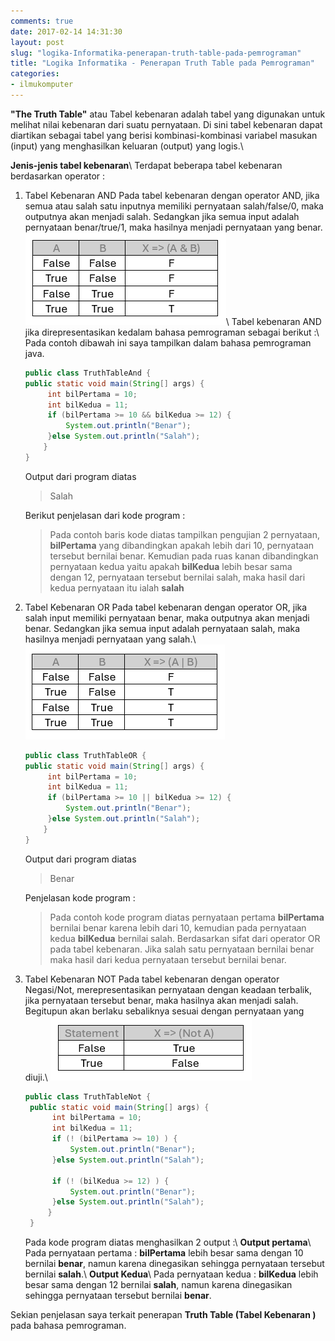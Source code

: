 ```yaml
---
comments: true
date: 2017-02-14 14:31:30
layout: post
slug: "logika-Informatika-penerapan-truth-table-pada-pemrograman"
title: "Logika Informatika - Penerapan Truth Table pada Pemrograman"
categories:
- ilmukomputer
---
```


**"The Truth Table"** atau Tabel kebenaran adalah tabel yang digunakan untuk melihat nilai kebenaran dari suatu pernyataan. Di sini tabel kebenaran dapat diartikan sebagai tabel yang berisi kombinasi-kombinasi variabel masukan (input) yang menghasilkan keluaran (output) yang logis.\\
<!--more-->
**Jenis-jenis tabel kebenaran**\\
Terdapat beberapa tabel kebenaran berdasarkan operator :
1.  Tabel Kebenaran AND
    Pada tabel kebenaran dengan operator AND, jika semua atau salah satu inputnya memiliki pernyataan salah/false/0, maka outputnya akan menjadi salah. Sedangkan jika semua input adalah pernyataan benar/true/1, maka hasilnya menjadi pernyataan yang benar.
    [![Tabel Kebenaran AND ](/images/uploads/2017/02-14/TruthTableAND.PNG)](/images/uploads/2017/02-14/TruthTableAND.PNG)\\
    Tabel kebenaran AND jika direpresentasikan kedalam bahasa pemrograman sebagai berikut :\\
    Pada contoh dibawah ini saya tampilkan dalam bahasa pemrograman java.
    ```java
    public class TruthTableAnd {
    public static void main(String[] args) {
         int bilPertama = 10;
         int bilKedua = 11;
         if (bilPertama >= 10 && bilKedua >= 12) {
             System.out.println("Benar");
         }else System.out.println("Salah");
        }
    }
    ```
    Output dari program diatas
    > Salah
    
    Berikut penjelasan dari kode program :
    > Pada contoh baris kode diatas tampilkan pengujian 2 pernyataan, **bilPertama** yang dibandingkan apakah lebih dari 10, pernyataan tersebut bernilai benar.
    Kemudian pada ruas kanan dibandingkan pernyataan kedua yaitu apakah **bilKedua** lebih besar sama dengan 12, pernyataan tersebut bernilai salah, maka hasil dari kedua pernyataan itu ialah **salah** 

2.  Tabel Kebenaran OR
    Pada tabel kebenaran dengan operator OR, jika salah input memiliki pernyataan benar, maka outputnya akan menjadi benar. Sedangkan jika semua input adalah pernyataan salah, maka hasilnya menjadi pernyataan yang salah.\\
    [![Tabel Kebenaran OR ](/images/uploads/2017/02-14/TruthTableOR.PNG)](/images/uploads/2017/02-14/TruthTableOR.PNG)
    ```java
    public class TruthTableOR {
    public static void main(String[] args) {
         int bilPertama = 10;
         int bilKedua = 11;
         if (bilPertama >= 10 || bilKedua >= 12) {
             System.out.println("Benar");
         }else System.out.println("Salah");
        }
    }
    ```
    Output dari program diatas
    > Benar
    
    Penjelasan kode program :
    > Pada contoh kode program diatas pernyataan pertama **bilPertama** bernilai benar karena lebih dari 10, kemudian pada pernyataan kedua **bilKedua** bernilai salah.
    Berdasarkan sifat dari operator OR pada tabel kebenaran. Jika salah satu pernyataan bernilai benar maka hasil dari kedua pernyataan tersebut bernilai benar.


3. Tabel Kebenaran NOT
   Pada tabel kebenaran dengan operator Negasi/Not, merepresentasikan pernyataan dengan keadaan terbalik, jika pernyataan tersebut benar, maka hasilnya akan menjadi salah.
   Begitupun akan berlaku sebaliknya sesuai dengan pernyataan yang diuji.\\
   [![Tabel Kebenaran Negasi/NOT ](/images/uploads/2017/02-14/TruthTableNot.PNG)](/images/uploads/2017/02-14/TruthTableNot.PNG)

   ```java
   public class TruthTableNot {
    public static void main(String[] args) {
         int bilPertama = 10;
         int bilKedua = 11;
         if (! (bilPertama >= 10) ) {
             System.out.println("Benar");
         }else System.out.println("Salah");
         
         if (! (bilKedua >= 12) ) {
             System.out.println("Benar");
         }else System.out.println("Salah");
        }
    }
    ```
    
    Pada kode program diatas menghasilkan 2 output :\\
    **Output pertama**\\
    Pada pernyataan pertama : **bilPertama** lebih besar sama dengan 10 bernilai **benar**, namun karena dinegasikan sehingga pernyataan tersebut bernilai **salah**.\\
    **Output Kedua**\\
    Pada pernyataan kedua : **bilKedua** lebih besar sama dengan 12 bernilai **salah**, namun karena dinegasikan sehingga pernyataan tersebut bernilai **benar**.

Sekian penjelasan saya terkait penerapan **Truth Table (Tabel Kebenaran )** pada bahasa pemrograman.

